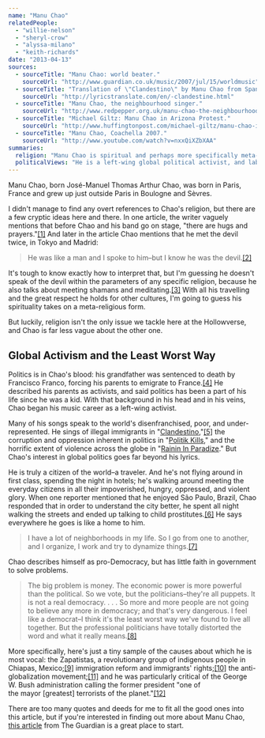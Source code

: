 ```yaml
---
name: "Manu Chao"
relatedPeople:
  - "willie-nelson"
  - "sheryl-crow"
  - "alyssa-milano"
  - "keith-richards"
date: "2013-04-13"
sources:
  - sourceTitle: "Manu Chao: world beater."
    sourceUrl: "http://www.guardian.co.uk/music/2007/jul/15/worldmusic"
  - sourceTitle: "Translation of \"Clandestino\" by Manu Chao from Spanish to English."
    sourceUrl: "http://lyricstranslate.com/en/-clandestine.html"
  - sourceTitle: "Manu Chao, the neighbourhood singer."
    sourceUrl: "http://www.redpepper.org.uk/manu-chao-the-neighbourhood-singer/"
  - sourceTitle: "Michael Giltz: Manu Chao in Arizona Protest."
    sourceUrl: "http://www.huffingtonpost.com/michael-giltz/manu-chao-in-arizona-prot_b_1132208.html"
  - sourceTitle: "Manu Chao, Coachella 2007."
    sourceUrl: "http://www.youtube.com/watch?v=nxxQiXZbXAA"
summaries:
  religion: "Manu Chao is spiritual and perhaps more specifically meta-religious."
  politicalViews: "He is a left-wing global political activist, and labels himself as pro-Democracy."
---
```


Manu Chao, born José-Manuel Thomas Arthur Chao, was born in Paris, France and grew up just outside Paris in Boulogne and Sèvres.

I didn't manage to find any overt references to Chao's religion, but there are a few cryptic ideas here and there. In one article, the writer vaguely mentions that before Chao and his band go on stage, "there are hugs and prayers."<a class="source-citation" href="#http%3A%2F%2Fwww.guardian.co.uk%2Fmusic%2F2007%2Fjul%2F15%2Fworldmusic" title="Manu Chao: world beater.">[1]</a> And later in the article Chao mentions that he met the devil twice, in Tokyo and Madrid:

>He was like a man and I spoke to him–but I know he was the devil.<a class="source-citation" href="#http%3A%2F%2Fwww.guardian.co.uk%2Fmusic%2F2007%2Fjul%2F15%2Fworldmusic" title="Manu Chao: world beater.">[2]</a>

It's tough to know exactly how to interpret that, but I'm guessing he doesn't speak of the devil within the parameters of any specific religion, because he also talks about meeting shamans and meditating.<a class="source-citation" href="#http%3A%2F%2Fwww.guardian.co.uk%2Fmusic%2F2007%2Fjul%2F15%2Fworldmusic" title="Manu Chao: world beater.">[3]</a> With all his travelling and the great respect he holds for other cultures, I'm going to guess his spirituality takes on a meta-religious form.

But luckily, religion isn't the only issue we tackle here at the Hollowverse, and Chao is far less vague about the other one.


## Global Activism and the Least Worst Way

Politics is in Chao's blood: his grandfather was sentenced to death by Francisco Franco, forcing his parents to emigrate to France.<a class="source-citation" href="#http%3A%2F%2Fwww.guardian.co.uk%2Fmusic%2F2007%2Fjul%2F15%2Fworldmusic" title="Manu Chao: world beater.">[4]</a> He described his parents as activists, and said politics has been a part of his life since he was a kid. With that background in his head and in his veins, Chao began his music career as a left-wing activist.

Many of his songs speak to the world's disenfranchised, poor, and under-represented. He sings of illegal immigrants in "[Clandestino](http://www.youtube.com/watch?v=rSEUH4KRfN8),"<a class="source-citation" href="#http%3A%2F%2Flyricstranslate.com%2Fen%2F-clandestine.html" title="Translation of &quot;Clandestino&quot; by Manu Chao from Spanish to English.">[5]</a> the corruption and oppression inherent in politics in "[Politik Kills](http://www.youtube.com/watch?v=KV0-biHAtNY)," and the horrific extent of violence across the globe in "[Rainin In Paradize](http://www.youtube.com/watch?v=jSRaSfq8Oiw)." But Chao's interest in global politics goes far beyond his lyrics.

He is truly a citizen of the world–a traveler. And he's not flying around in first class, spending the night in hotels; he's walking around meeting the everyday citizens in all their impoverished, hungry, oppressed, and violent glory. When one reporter mentioned that he enjoyed São Paulo, Brazil, Chao responded that in order to understand the city better, he spent all night walking the streets and ended up talking to child prostitutes.<a class="source-citation" href="#http%3A%2F%2Fwww.guardian.co.uk%2Fmusic%2F2007%2Fjul%2F15%2Fworldmusic" title="Manu Chao: world beater.">[6]</a> He says everywhere he goes is like a home to him.

>I have a lot of neighborhoods in my life. So I go from one to another, and I organize, I work and try to dynamize things.<a class="source-citation" href="#http%3A%2F%2Fwww.redpepper.org.uk%2Fmanu-chao-the-neighbourhood-singer%2F" title="Manu Chao, the neighbourhood singer.">[7]</a>

Chao describes himself as pro-Democracy, but has little faith in government to solve problems.

>The big problem is money. The economic power is more powerful than the political. So we vote, but the politicians–they're all puppets. It is not a real democracy. . . . So more and more people are not going to believe any more in democracy; and that's very dangerous. I feel like a democrat–I think it's the least worst way we've found to live all together. But the professional politicians have totally distorted the word and what it really means.<a class="source-citation" href="#http%3A%2F%2Fwww.redpepper.org.uk%2Fmanu-chao-the-neighbourhood-singer%2F" title="Manu Chao, the neighbourhood singer.">[8]</a>

More specifically, here's just a tiny sample of the causes about which he is most vocal: the Zapatistas, a revolutionary group of indigenous people in Chiapas, Mexico;<a class="source-citation" href="#http%3A%2F%2Fwww.guardian.co.uk%2Fmusic%2F2007%2Fjul%2F15%2Fworldmusic" title="Manu Chao: world beater.">[9]</a> immigration reform and immigrants' rights;<a class="source-citation" href="#http%3A%2F%2Fwww.huffingtonpost.com%2Fmichael-giltz%2Fmanu-chao-in-arizona-prot_b_1132208.html" title="Michael Giltz: Manu Chao in Arizona Protest.">[10]</a> the anti-globalization movement;<a class="source-citation" href="#http%3A%2F%2Fwww.guardian.co.uk%2Fmusic%2F2007%2Fjul%2F15%2Fworldmusic" title="Manu Chao: world beater.">[11]</a> and he was particularly critical of the George W. Bush administration calling the former president "one of the mayor [greatest] terrorists of the planet."<a class="source-citation" href="#http%3A%2F%2Fwww.youtube.com%2Fwatch%3Fv%3DnxxQiXZbXAA" title="Manu Chao, Coachella 2007.">[12]</a>

There are too many quotes and deeds for me to fit all the good ones into this article, but if you're interested in finding out more about Manu Chao, [this article](http://www.guardian.co.uk/music/2007/jul/15/worldmusic) from The Guardian is a great place to start.
